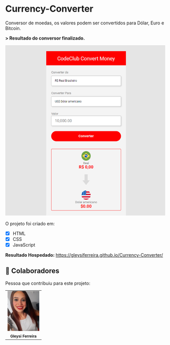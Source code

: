 # Currency-Converter
 Conversor de moedas, os valores podem ser convertidos para Dólar, Euro e Bitcoin.

<b>> Resultado do conversor finalizado.</b>

<img src="./assets/conversor.png" alt="conversor">

O projeto foi criado em:

- [x] HTML
- [x] CSS
- [x] JavaScript

<b>Resultado Hospedado:</b> https://gleysiferreira.github.io/Currency-Converter/


## 🤝 Colaboradores

Pessoa que contribuiu para este projeto:

<table>
  <tr>
    <td align="center">
        <img src="./assets/eu.jpg" width="100px;" alt="Foto da Gleysi"/><br>
        <sub>
          <b>Gleysi Ferreira</b>
        </sub>
      </a>
    </td>
   </tr>
</table>
